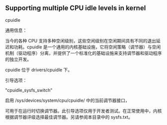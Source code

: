 ## Supporting multiple CPU idle levels in kernel

cpuidle

通用信息：

当今的各种 CPU 支持多种空闲级别，这些空闲级别在空闲期间具有不同的退出延迟和功耗。cpuidle 是一个通用的内核基础设施，它将空闲策略（调节器）与空闲机制（驱动程序）分离，并提供了一个标准化的基础设施来支持调节器和驱动程序的独立开发。

cpuidle 位于 drivers/cpuidle 下。

引导选项：

"cpuidle_sysfs_switch"

启用 /sys/devices/system/cpu/cpuidle/ 中的当前调节器接口，

可用于在运行时切换调节器。此引导选项仅用于开发者测试。在正常使用中，内核根据调节器评级选择最佳调节器。另请参阅本目录中的 sysfs.txt。
